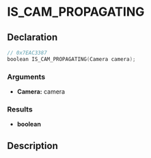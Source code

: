 # IS_CAM_PROPAGATING

## Declaration
```cpp
// 0x7EAC3387
boolean IS_CAM_PROPAGATING(Camera camera);
```

### Arguments
- **Camera:** camera

### Results
- **boolean**

## Description
